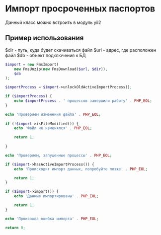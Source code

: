 # Импорт просроченных паспортов

Данный класс можно встроить в модуль yii2

## Пример использования

$dir - путь, куда будет скачиваться файл
$url - адрес, где расположен файл
$db - объект подключения к БД

```php
$import = new FmsImport(
    new FmsUnzip(new FmsDownload($url, $dir)),
    $db
);

$importProcess = $import->unlockOldActiveImportProcess();

if ($importProcess) {
    echo $importProcess . ' процессов завершили работу' . PHP_EOL;
}

echo 'Проверяем изменения файла' . PHP_EOL;
        
if (!$import->isFileModified()) {
    echo 'Файл не изменялся' . PHP_EOL;

    return 1;
        
}

echo 'Проверяем, запущенные процессы' . PHP_EOL;

if ($import->hasActiveImportProcess()) {
    echo 'Происходит импорт данных, попробуйте позжe' . PHP_EOL;

    return 1;
}

if ($import->import()) {
    echo 'Данные импортированы' . PHP_EOL;

    return 1;
}

echo 'Произошла ошибка импорта' . PHP_EOL;

return 0;

```
